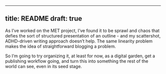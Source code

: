 
---
title: README
draft: true
---

As I’ve worked on the MET project, I’ve found it to be sprawl and chaos that defies the sort of structured presentation of an outline - and my scattershot, ADHD-driven writing approach doesn’t help. The same linearity problem makes the idea of straightforward blogging a problem. 

So I’m going to try organizing it, at least for now, as a digital garden, get a publishing workflow going, and turn this into something the rest of the world can see, even in its seed stage.
